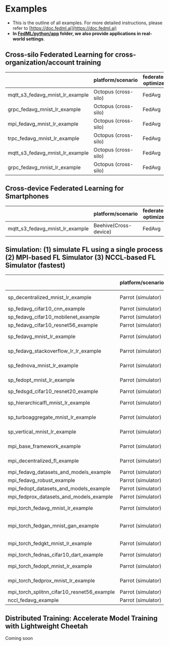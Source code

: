 # Examples

- This is the outline of all examples. For more detailed instructions, please refer to [https://doc.fedml.ai](https://doc.fedml.ai)
- <b>In [FedML/python/app](./../app) folder, we also provide applications in real-world settings</b>.



## Cross-silo Federated Learning for cross-organization/account training

|                                 | platform/scenario    | federated optimizer | dataset | model               | communication backend | source code                                                  | example doc                                                  |
| ------------------------------- | -------------------- | ------------------- | ------- | ------------------- | --------------------- | ------------------------------------------------------------ | ------------------------------------------------------------ |
| mqtt_s3_fedavg_mnist_lr_example | Octopus (cross-silo) | FedAvg              | MNIST   | Logistic Regression | MQTT_S3               | [Link](cross_silo/mqtt_s3_fedavg_mnist_lr_example)           | [Link](cross_silo/mqtt_s3_fedavg_mnist_lr_example/README.md) |
| grpc_fedavg_mnist_lr_example    | Octopus (cross-silo) | FedAvg              | MNIST   | Logistic Regression | GRPC                  | [Link](cross_silo/grpc_fedavg_mnist_lr_example)              | [Link](cross_silo/grpc_fedavg_mnist_lr_example/README.md)    |
| mpi_fedavg_mnist_lr_example     | Octopus (cross-silo) | FedAvg              | MNIST   | Logistic Regression | MPI                   | [Link](cross_silo/mpi_fedavg_mnist_lr_example)               | [Link](cross_silo/mpi_fedavg_mnist_lr_example/README.md)     |
| trpc_fedavg_mnist_lr_example    | Octopus (cross-silo) | FedAvg              | MNIST   | Logistic Regression | TRPC                  | [Link](cross_silo/trpc_fedavg_mnist_lr_example)              | [Link](cross_silo/trpc_fedavg_mnist_lr_example/README.md)    |
| mqtt_s3_fedavg_mnist_lr_example | Octopus (cross-silo) | FedAvg              | MNIST   | Logistic Regression | CUDA RPC              | [Link](cross_silo/cuda_rpc_fedavg_mnist_lr_example)          | [Link](cross_silo/cuda_rpc_fedavg_mnist_lr_example/README.md) |
| grpc_fedavg_mnist_lr_example    | Octopus (cross-silo) | FedAvg              | MNIST   | Logistic Regression | MQTT_S3               | [Link](cross_silo/mqtt_s3_fedavg_hierarchical_mnist_lr_example) | [Link](cross_silo/mqtt_s3_fedavg_hierarchical_mnist_lr_example/README.md) |


## Cross-device Federated Learning for Smartphones

|                                 | platform/scenario     | federated optimizer | dataset | model               | communication backend | source code                                          | example doc                                                  |
| ------------------------------- | --------------------- | ------------------- | ------- | ------------------- | --------------------- | ---------------------------------------------------- | ------------------------------------------------------------ |
| mqtt_s3_fedavg_mnist_lr_example | Beehive(Cross-device) | FedAvg              | MNIST   | Logistic Regression | MQTT_S3               | [Link](cross_device/mqtt_s3_fedavg_mnist_lr_example) | [Link](cross_device/mqtt_s3_fedavg_mnist_lr_example/README.md) |


## Simulation: (1) simulate FL using a single process (2) MPI-based FL Simulator (3) NCCL-based FL Simulator (fastest)
|                                            | platform/scenario  | federated optimizer | dataset          | model                           | communication backend | source code                                                  | example doc                                                  |
| ------------------------------------------ | ------------------ | ------------------- | ---------------- | ------------------------------- | --------------------- | ------------------------------------------------------------ | ------------------------------------------------------------ |
| sp_decentralized_mnist_lr_example          | Parrot (simulator) | DecentralizedFL     | MNIST            | Logistic Regression             | single process        | [Link](simulation/sp_decentralized_mnist_lr_example)         | [Link](simulation/sp_decentralized_mnist_lr_example/README.md) |
| sp_fedavg_cifar10_cnn_example              | Parrot (simulator) | FedAvg              | Cifar10          | CNN                             | single process        | [Link](simulation/sp_fedavg_cifar10_cnn_example)             | [Link](simulation/sp_fedavg_cifar10_cnn_example/README.md)   |
| sp_fedavg_cifar10_mobilenet_example        | Parrot (simulator) | FedAvg              | Cifar10          | MobileNet                       | single process        | [Link](simulation/sp_fedavg_cifar10_mobilenet_example)       | [Link](simulation/sp_fedavg_cifar10_mobilenet_example/README.md) |
| sp_fedavg_cifar10_resnet56_example         | Parrot (simulator) | FedAvg              | Cifar10          | Resnet56                        | single process        | [Link](simulation/sp_fedavg_cifar10_resnet56_example)        | [Link](simulation/sp_fedavg_cifar10_resnet56_example/README.md) |
| sp_fedavg_mnist_lr_example                 | Parrot (simulator) | FedAvg              | MNIST            | Logistic Regression             | single process        | [Link](simulation/sp_fedavg_mnist_lr_example)                | [Link](simulation/sp_fedavg_mnist_lr_example/README.md)      |
| sp_fedavg_stackoverflow_lr_lr_example      | Parrot (simulator) | FedAvg              | Stackoverflow_lr | Logistic Regression             | single process        | [Link](simulation/sp_fedavg_stackoverflow_lr_lr_example)     | [Link](simulation/sp_fedavg_stackoverflow_lr_lr_example/README.md) |
| sp_fednova_mnist_lr_example                | Parrot (simulator) | FedNova             | MNIST            | Logistic Regression             | single process        | [Link](simulation/sp_fednova_mnist_lr_example)               | [Link](simulation/sp_fednova_mnist_lr_example/README.md)     |
| sp_fedopt_mnist_lr_example                 | Parrot (simulator) | FedOpt              | MNIST            | Logistic Regression             | single process        | [Link](simulation/sp_fedopt_mnist_lr_example)                | [Link](simulation/sp_fedopt_mnist_lr_example/README.md)      |
| sp_fedsgd_cifar10_resnet20_example         | Parrot (simulator) | FedSGD              | Cifar10          | Resnet20                        | single process        | [Link](simulation/sp_fedsgd_cifar10_resnet20_example)        | [Link](simulation/sp_fedsgd_cifar10_resnet20_example/README.md) |
| sp_hierarchicalfl_mnist_lr_example         | Parrot (simulator) | HierarchicalFL      | MNIST            | Logistic Regression             | single process        | [Link](simulation/sp_hierarchicalfl_mnist_lr_example)        | [Link](simulation/sp_hierarchicalfl_mnist_lr_example/README.md) |
| sp_turboaggregate_mnist_lr_example         | Parrot (simulator) | TurboAggregate      | MNIST            | Logistic Regression             | single process        | [Link](simulation/sp_turboaggregate_mnist_lr_example)        | [Link](simulation/sp_turboaggregate_mnist_lr_example/README.md) |
| sp_vertical_mnist_lr_example               | Parrot (simulator) | VerticalFL          | MNIST            | Logistic Regression             | single process        | [Link](simulation/sp_vertical_mnist_lr_example)              | [Link](simulation/sp_vertical_mnist_lr_example/README.md)    |
| mpi_base_framework_example                 | Parrot (simulator) | BaseFramework       | MNIST            | Logistic Regression             | MPI                   | [Link](simulation/mpi_base_framework_example)                | [Link](simulation/mpi_base_framework_example/README.md)      |
| mpi_decentralized_fl_example               | Parrot (simulator) | DecentralizedFL     | MNIST            | Logistic Regression             | MPI                   | [Link](simulation/mpi_decentralized_fl_example)              | [Link](simulation/mpi_decentralized_fl_example/README.md)    |
| mpi_fedavg_datasets_and_models_example     | Parrot (simulator) | FedAvg              | Cifar10          | MobileNet                       | MPI                   | [Link](simulation/mpi_fedavg_datasets_and_models_example)    | [Link](simulation/mpi_fedavg_datasets_and_models_example/README.md) |
| mpi_fedavg_robust_example                  | Parrot (simulator) | Robust FedAvg       | Cifar10          | Resnet56                        | MPI                   | [Link](simulation/mpi_fedavg_robust_example)                 | [Link](simulation/mpi_fedavg_robust_example/README.md)       |
| mpi_fedopt_datasets_and_models_example     | Parrot (simulator) | FedOpt              | Cifar10          | MobileNet                       | MPI                   | [Link](simulation/mpi_fedopt_datasets_and_models_example)    | [Link](simulation/mpi_fedopt_datasets_and_models_example/README.md) |
| mpi_fedprox_datasets_and_models_example    | Parrot (simulator) | FedProx             | Cifar10          | MobileNet                       | MPI                   | [Link](simulation/mpi_fedprox_datasets_and_models_example)   | [Link](simulation/mpi_fedprox_datasets_and_models_example/README.md) |
| mpi_torch_fedavg_mnist_lr_example          | Parrot (simulator) | FedAvg              | MNIST            | Logistic Regression             | MPI                   | [Link](simulation/mpi_torch_fedavg_mnist_lr_example)         | [Link](simulation/mpi_torch_fedavg_mnist_lr_example/README.md) |
| mpi_torch_fedgan_mnist_gan_example         | Parrot (simulator) | FedGAN              | MNIST            | Generating adversarial networks | MPI                   | [Link](simulation/mpi_torch_fedgan_mnist_gan_example)        | [Link](simulation/mpi_torch_fedgan_mnist_gan_example/README.md) |
| mpi_torch_fedgkt_mnist_lr_example          | Parrot (simulator) | FedGKT              | MNIST            | Logistic Regression             | MPI                   | [Link](simulation/mpi_torch_fedgkt_mnist_lr_example)         | [Link](simulation/mpi_torch_fedgkt_mnist_lr_example/README.md) |
| mpi_torch_fednas_cifar10_dart_example      | Parrot (simulator) | FedNAS              | Cifar10          | DART                            | MPI                   | [Link](simulation/mpi_torch_fednas_cifar10_dart_example)     | [Link](simulation/mpi_torch_fednas_cifar10_dart_example/README.md) |
| mpi_torch_fedopt_mnist_lr_example          | Parrot (simulator) | FedOpt              | MNIST            | Logistic Regression             | MPI                   | [Link](simulation/mpi_torch_fedopt_mnist_lr_example)         | [Link](simulation/mpi_torch_fedopt_mnist_lr_example/README.md) |
| mpi_torch_fedprox_mnist_lr_example         | Parrot (simulator) | FedProx             | MNIST            | Logistic Regression             | MPI                   | [Link](simulation/mpi_torch_fedprox_mnist_lr_example)        | [Link](simulation/mpi_torch_fedprox_mnist_lr_example/README.md) |
| mpi_torch_splitnn_cifar10_resnet56_example | Parrot (simulator) | SplitNN             | Cifar10          | ResNet56                        | MPI                   | [Link](simulation/mpi_torch_splitnn_cifar10_resnet56_example) | [Link](simulation/mpi_torch_splitnn_cifar10_resnet56_example/README.md) |
| nccl_fedavg_example                        | Parrot (simulator) | FedAvg              | Cifar10          | ResNet56                        | NCCL                  | [Link](simulation/nccl_fedavg_example)                       | [Link](simulation/nccl_fedavg_example/README.md)             |

## Distributed Training: Accelerate Model Training with Lightweight Cheetah

Coming soon
